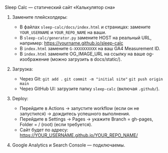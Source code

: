 Sleep Calc — статический сайт «Калькулятор сна»

1. Замените плейсхолдеры:
   - В файлах `sleep-calc/docs/index.html` и страницах: замените `YOUR_USERNAME` и `YOUR_REPO_NAME` на ваши.
   - В `sleep-calc/generator.py` замените HOST на реальный URL, например: https://yourname.github.io/sleep-calc
   - В `index.html` замените `G-XXXXXXXXXX` на ваш GA4 Measurement ID.
   - В `index.html` замените OG_IMAGE_URL на ссылку на ваше og-изображение (можно загрузить в docs/static/).

2. Загрузка:
   - Через Git: `git add .` `git commit -m "initial site"` `git push origin main`
   - Через GitHub UI: загрузите папку `sleep-calc` (включая `.github/`).

3. Deploy:
   - Перейдите в Actions → запустите workflow (если он не запустился) → дождитесь успешного выполнения.
   - Перейдите в Settings → Pages → укажите Branch = gh-pages, Folder = / (root) (если требуется).
   - Сайт будет по адресу: https://YOUR_USERNAME.github.io/YOUR_REPO_NAME/

4. Google Analytics и Search Console — подключаемы.
